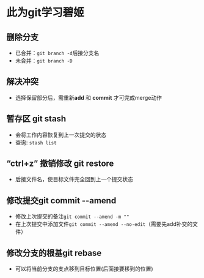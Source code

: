 # 此为git学习碧姬

## 删除分支

- 已合并：`git branch -d`后接分支名
- 未合并：`git branch -D`
  
## 解决冲突

- 选择保留部分后，需重新**add** 和 **commit** 才可完成merge动作

## 暂存区 git stash

- 会将工作内容恢复到上一次提交的状态
- 查询: `stash list`
  
## “ctrl+z” 撤销修改 git restore

- 后接文件名，使目标文件完全回到上一个提交状态
  
## 修改提交**git commit --amend**

- 修改上次提交的备注`git commit --amend -m ""`
- 在上次提交中添加文件`git commit --amend --no-edit`（需要先add补交的文件）

## 修改分支的根基**git rebase**

- 可以将当前分支的支点移到目标位置(后面接要移到的位置)
  
